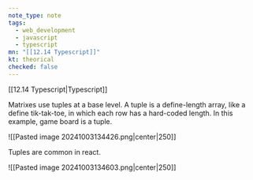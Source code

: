 ```yaml
---
note_type: note
tags:
  - web_development
  - javascript
  - typescript
mn: "[[12.14 Typescript]]"
kt: theorical
checked: false
---
```

[[12.14 Typescript|Typescript]]

Matrixes use tuples at a base level. A tuple is a define-length array, like a define tik-tak-toe, in which each row has a hard-coded length. In this example, game board is a tuple.

![[Pasted image 20241003134426.png|center|250]]

Tuples are common in react.

![[Pasted image 20241003134603.png|center|250]]







